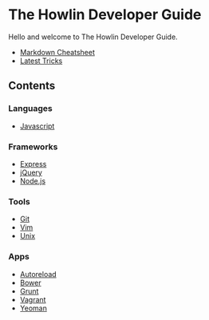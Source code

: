 



The Howlin Developer Guide
==========================


Hello and welcome to The Howlin Developer Guide.

- [Markdown Cheatsheet](./markdown.md)
- [Latest Tricks](./latest.md)


## Contents

### Languages
- [Javascript](./languages/javascript/index.md)
### Frameworks
- [Express](./frameworks/express.md)
- [jQuery](./frameworks/jquery.md)
- [Node.js](./frameworks/node.md)
### Tools
- [Git](./tools/git.md)
- [Vim](./tools/vim.md)
- [Unix](./tools/unix/index.md)
### Apps
- [Autoreload](./apps/autoreload.md)
- [Bower](./apps/bower.md)
- [Grunt](./apps/grunt.md)
- [Vagrant](./apps/vagrant.md)
- [Yeoman](./apps/yeoman.md)
